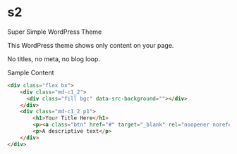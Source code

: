 # s2
Super Simple WordPress Theme



This WordPress theme shows only content on your page. 

No titles, no meta, no blog loop.



Sample Content

```html
<div class="flex bx">
    <div class="md-c1_2">
      <div class="fill bgc" data-src-background=""></div>
    </div>
    <div class="md-c1_2 p1">
        <h1>Your Title Here</h1>
        <p><a class="btn" href="#" target="_blank" rel="noopener noreferrer">Some Button</a></p>
        <p>A descriptive text</p>
    </div>
</div>
```







